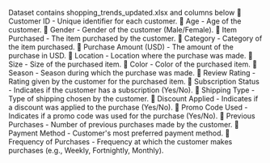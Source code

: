 Dataset contains shopping_trends_updated.xlsx and columns below
📌 Customer ID - Unique identifier for each customer.
📌 Age - Age of the customer.
📌 Gender - Gender of the customer (Male/Female).
📌 Item Purchased - The item purchased by the customer.
📌 Category - Category of the item purchased.
📌 Purchase Amount (USD) - The amount of the purchase in USD.
📌 Location - Location where the purchase was made.
📌 Size - Size of the purchased item.
📌 Color - Color of the purchased item.
📌 Season - Season during which the purchase was made.
📌 Review Rating - Rating given by the customer for the purchased item.
📌 Subscription Status - Indicates if the customer has a subscription (Yes/No).
📌 Shipping Type - Type of shipping chosen by the customer.
📌 Discount Applied - Indicates if a discount was applied to the purchase (Yes/No).
📌 Promo Code Used - Indicates if a promo code was used for the purchase (Yes/No).
📌 Previous Purchases - Number of previous purchases made by the customer.
📌 Payment Method - Customer's most preferred payment method.
📌 Frequency of Purchases - Frequency at which the customer makes purchases (e.g., Weekly, Fortnightly, Monthly).

